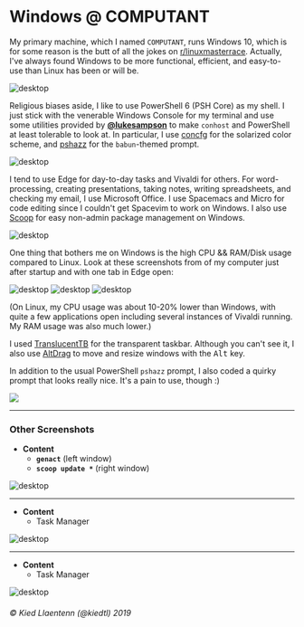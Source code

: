 # Windows @ COMPUTANT
My primary machine, which I named `COMPUTANT`, runs Windows 10, which is for some reason is the butt of all the jokes on [r/linuxmasterrace](https://www.reddit.com/r/linuxmasterrace/). Actually, I've always found Windows to be more functional, efficient, and easy-to-use than Linux has been or will be.

<picture>
  <source srcset="/images/screenshot-windows-9.webp" type="image/webp">
  <source srcset="/images/screenshot-windows-9.png" type="image/png">
  <img src="/images/screenshot-windows-9.png" alt="desktop">
</picture>

Religious biases aside, I like to use PowerShell 6 (PSH Core) as my shell. I just stick with the venerable Windows Console for my terminal and use some utilities provided by [**@lukesampson**](https://github.com/lukesampson) to make `conhost` and PowerShell at least tolerable to look at. In particular, I use [concfg](https://github.com/lukesampson/concfg) for the solarized color scheme, and [pshazz](https://github.com/lukesampson/pshazz) for the `babun`-themed prompt.

<picture>
  <source srcset="/images/screenshot-windows-6.webp" type="image/webp">
  <source srcset="/images/screenshot-windows-6.png" type="image/png">
  <img src="/images/screenshot-windows-6.png" alt="desktop">
</picture>

I tend to use Edge for day-to-day tasks and Vivaldi for others. For word-processing, creating presentations, taking notes, writing spreadsheets, and checking my email, I use Microsoft Office. I use Spacemacs and Micro for code editing since I couldn't get Spacevim to work on Windows. I also use [Scoop](https://scoop.sh) for easy non-admin package management on Windows.

<picture>
  <source srcset="/images/screenshot-windows-8.webp" type="image/webp">
  <source srcset="/images/screenshot-windows-8.png" type="image/png">
  <img src="/images/screenshot-windows-8.png" alt="desktop">
</picture>

One thing that bothers me on Windows is the high CPU && RAM/Disk usage compared to Linux. Look at these screenshots from of my computer just after startup and with one tab in Edge open:

<picture>
  <source srcset="/images/screenshot-windows-1.webp" type="image/webp">
  <source srcset="/images/screenshot-windows-1.png" type="image/png">
  <img src="/images/screenshot-windows-1.png" alt="desktop">
</picture>

<picture>
  <source srcset="/images/screenshot-windows-3.webp" type="image/webp">
  <source srcset="/images/screenshot-windows-3.png" type="image/png">
  <img src="/images/screenshot-windows-3.png" alt="desktop">
</picture>

<picture>
  <source srcset="/images/screenshot-windows-2.webp" type="image/webp">
  <source srcset="/images/screenshot-windows-2.png" type="image/png">
  <img src="/images/screenshot-windows-2.png" alt="desktop">
</picture>

(On Linux, my CPU usage was about 10-20% lower than Windows, with quite a few applications open including several instances of Vivaldi running. My RAM usage was also much lower.)

I used [TranslucentTB](https://github.com/TranslucentTB/TranslucentTB) for the transparent taskbar. Although you can't see it, I also use [AltDrag](https://stefansundin.github.io/altdrag/) to move and resize windows with the <kbd>Alt</kbd> key.

In addition to the usual PowerShell `pshazz` prompt, I also coded a quirky prompt that looks really nice. It's a pain to use, though :)

![](https://user-images.githubusercontent.com/32681240/54652367-09fe0f80-4a8d-11e9-8d1a-1f1d05a015f9.gif)

---

### Other Screenshots

- **Content**
    - **`genact`** (left window)
    - **`scoop update *`** (right window)
    
<picture>
  <source srcset="/images/screenshot-windows-7.webp" type="image/webp">
  <source srcset="/images/screenshot-windows-7.png" type="image/png">
  <img src="/images/screenshot-windows-7.png" alt="desktop">
</picture>

---

- **Content**
    - Task Manager

<picture>
  <source srcset="/images/screenshot-windows-5.webp" type="image/webp">
  <source srcset="/images/screenshot-windows-5.png" type="image/png">
  <img src="/images/screenshot-windows-5.png" alt="desktop">
</picture>

---

- **Content**
    - Task Manager

<picture>
  <source srcset="/images/screenshot-windows-4.webp" type="image/webp">
  <source srcset="/images/screenshot-windows-4.png" type="image/png">
  <img src="/images/screenshot-windows-4.png" alt="desktop">
</picture>

###### &#xA9; Kied Llaentenn (@kiedtl) 2019
